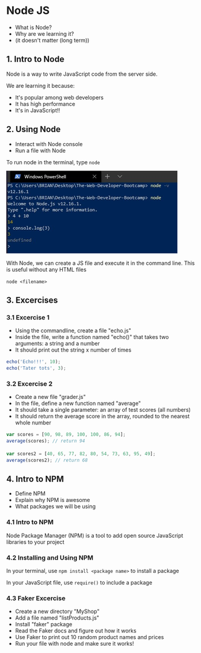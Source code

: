 # Node JS

- What is Node?
- Why are we learning it?
- (it doesn't matter (long term))

## 1. Intro to Node

Node is a way to write JavaScript code from the server side.

We are learning it because:
- It's popular among web developers
- It has high performance
- It's in JavaScript!!

## 2. Using Node

- Interact with Node console
- Run a file with Node

To run node in the terminal, type `node`

![img1](https://github.com/Brian-E-Nguyen/The-Web-Developer-Bootcamp/blob/24-Intro-to-Node/24-Intro-To-Node/img-for-notes/img1.jpg?raw=true)

With Node, we can create a JS file and execute it in the command line. This is useful without any HTML files

`node <filename>`

## 3. Excercises

### 3.1 Excercise 1

- Using the commandline, create a file "echo.js" 
- Inside the file, write a function named "echo()" that takes two arguments: a string and a number
- It should print out the string x number of times

```js
echo('Echo!!!', 10);
echo('Tater tots', 3);
```

### 3.2 Excercise 2

- Create a new file "grader.js"
- In the file, define a new function named "average"
- It should take a single parameter: an array of test scores (all numbers)
- It should return the average score in the array, rounded to the nearest whole number

```js
var scores = [90, 98, 89, 100, 100, 86, 94];
average(scores); // return 94

var scores2 = [40, 65, 77, 82, 80, 54, 73, 63, 95, 49];
average(scores2); // return 68
```

## 4. Intro to NPM

- Define NPM
- Explain why NPM is awesome
- What packages we will be using

### 4.1 Intro to NPM

Node Package Manager (NPM) is a tool to add open source JavaScript libraries to your project

### 4.2 Installing and Using NPM

In your terminal, use `npm install <package name>` to install a package

In your JavaScript file, use `require()` to include a package

### 4.3 Faker Excercise

- Create a new directory "MyShop"
- Add a file named "listProducts.js"
- Install "faker" package
- Read the Faker docs and figure out how it works
- Use Faker to print out 10 random product names and prices
- Run your file with node and make sure it works!

